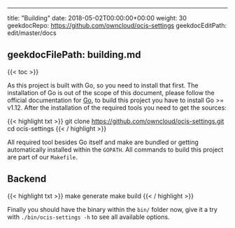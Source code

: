 * * *

title: "Building"
date: 2018-05-02T00:00:00+00:00
weight: 30
geekdocRepo: <https://github.com/owncloud/ocis-settings>
geekdocEditPath: edit/master/docs

## geekdocFilePath: building.md

{{&lt; toc >}}

As this project is built with Go, so you need to install that first. The installation of Go is out of the scope of this document, please follow the official documentation for [Go](https://golang.org/doc/install), to build this project you have to install Go >= v1.12. After the installation of the required tools you need to get the sources:

{{&lt; highlight txt >}}
git clone <https://github.com/owncloud/ocis-settings.git>
cd ocis-settings
{{&lt; / highlight >}}

All required tool besides Go itself and make are bundled or getting automatically installed within the `GOPATH`. All commands to build this project are part of our `Makefile`.

## Backend

{{&lt; highlight txt >}}
make generate
make build
{{&lt; / highlight >}}

Finally you should have the binary within the `bin/` folder now, give it a try with `./bin/ocis-settings -h` to see all available options.
